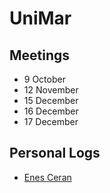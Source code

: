 # UniMar

## Meetings
- 9 October
- 12 November
- 15 December 
- 16 December 
- 17 December 

## Personal Logs
- [Enes Ceran](EnesCeran_log)
